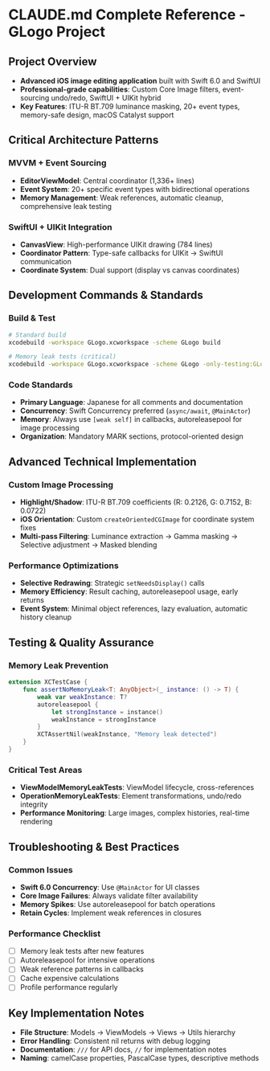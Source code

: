 # CLAUDE.md Complete Reference - GLogo Project

## Project Overview
- **Advanced iOS image editing application** built with Swift 6.0 and SwiftUI
- **Professional-grade capabilities**: Custom Core Image filters, event-sourcing undo/redo, SwiftUI + UIKit hybrid
- **Key Features**: ITU-R BT.709 luminance masking, 20+ event types, memory-safe design, macOS Catalyst support

## Critical Architecture Patterns

### MVVM + Event Sourcing
- **EditorViewModel**: Central coordinator (1,336+ lines)
- **Event System**: 20+ specific event types with bidirectional operations
- **Memory Management**: Weak references, automatic cleanup, comprehensive leak testing

### SwiftUI + UIKit Integration
- **CanvasView**: High-performance UIKit drawing (784 lines)
- **Coordinator Pattern**: Type-safe callbacks for UIKit → SwiftUI communication
- **Coordinate System**: Dual support (display vs canvas coordinates)

## Development Commands & Standards

### Build & Test
```bash
# Standard build
xcodebuild -workspace GLogo.xcworkspace -scheme GLogo build

# Memory leak tests (critical)
xcodebuild -workspace GLogo.xcworkspace -scheme GLogo -only-testing:GLogoTests/ViewModelMemoryLeakTests test
```

### Code Standards
- **Primary Language**: Japanese for all comments and documentation
- **Concurrency**: Swift Concurrency preferred (`async/await`, `@MainActor`)
- **Memory**: Always use `[weak self]` in callbacks, autoreleasepool for image processing
- **Organization**: Mandatory MARK sections, protocol-oriented design

## Advanced Technical Implementation

### Custom Image Processing
- **Highlight/Shadow**: ITU-R BT.709 coefficients (R: 0.2126, G: 0.7152, B: 0.0722)
- **iOS Orientation**: Custom `createOrientedCGImage` for coordinate system fixes
- **Multi-pass Filtering**: Luminance extraction → Gamma masking → Selective adjustment → Masked blending

### Performance Optimizations
- **Selective Redrawing**: Strategic `setNeedsDisplay()` calls
- **Memory Efficiency**: Result caching, autoreleasepool usage, early returns
- **Event System**: Minimal object references, lazy evaluation, automatic history cleanup

## Testing & Quality Assurance

### Memory Leak Prevention
```swift
extension XCTestCase {
    func assertNoMemoryLeak<T: AnyObject>(_ instance: () -> T) {
        weak var weakInstance: T?
        autoreleasepool {
            let strongInstance = instance()
            weakInstance = strongInstance
        }
        XCTAssertNil(weakInstance, "Memory leak detected")
    }
}
```

### Critical Test Areas
- **ViewModelMemoryLeakTests**: ViewModel lifecycle, cross-references
- **OperationMemoryLeakTests**: Element transformations, undo/redo integrity
- **Performance Monitoring**: Large images, complex histories, real-time rendering

## Troubleshooting & Best Practices

### Common Issues
- **Swift 6.0 Concurrency**: Use `@MainActor` for UI classes
- **Core Image Failures**: Always validate filter availability
- **Memory Spikes**: Use autoreleasepool for batch operations
- **Retain Cycles**: Implement weak references in closures

### Performance Checklist
- [ ] Memory leak tests after new features
- [ ] Autoreleasepool for intensive operations
- [ ] Weak reference patterns in callbacks
- [ ] Cache expensive calculations
- [ ] Profile performance regularly

## Key Implementation Notes
- **File Structure**: Models → ViewModels → Views → Utils hierarchy
- **Error Handling**: Consistent nil returns with debug logging
- **Documentation**: `///` for API docs, `//` for implementation notes
- **Naming**: camelCase properties, PascalCase types, descriptive methods